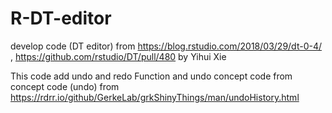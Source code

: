 # R-DT-editor

develop code (DT editor) from https://blog.rstudio.com/2018/03/29/dt-0-4/ , https://github.com/rstudio/DT/pull/480
by Yihui Xie

This code add undo and redo Function and undo concept code from concept code (undo) from https://rdrr.io/github/GerkeLab/grkShinyThings/man/undoHistory.html
